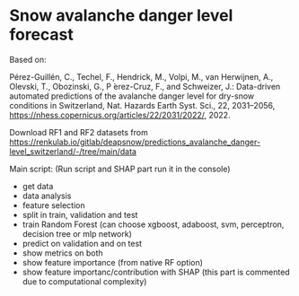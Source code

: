 # Snow avalanche danger level forecast

Based on:

Pérez-Guillén, C., Techel, F., Hendrick, M., Volpi, M., van Herwijnen, A.,
Olevski, T., Obozinski, G., P ́erez-Cruz, F., and Schweizer, J.: Data-driven
automated predictions of the avalanche danger level for dry-snow conditions
in Switzerland, Nat. Hazards Earth Syst. Sci., 22, 2031–2056, https://nhess.copernicus.org/articles/22/2031/2022/, 2022.

Download RF1 and RF2 datasets from https://renkulab.io/gitlab/deapsnow/predictions_avalanche_danger-level_switzerland/-/tree/main/data

Main script:
(Run script and SHAP part run it in the console)
- get data
- data analysis
- feature selection
- split in train, validation and test
- train Random Forest (can choose xgboost, adaboost, svm, perceptron, decision tree or mlp network)
- predict on validation and on test
- show metrics on both
- show feature importance (from native RF option)
- show feature importanc/contribution with SHAP (this part is commented due to computational complexity)
